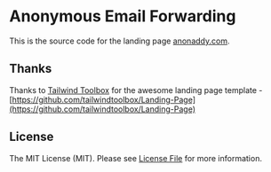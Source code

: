 # Anonymous Email Forwarding

This is the source code for the landing page [anonaddy.com](https://anonaddy.com).


## Thanks

Thanks to [Tailwind Toolbox](https://www.tailwindtoolbox.com/) for the awesome landing page template - [https://github.com/tailwindtoolbox/Landing-Page](https://github.com/tailwindtoolbox/Landing-Page)

## License

The MIT License (MIT). Please see [License File](LICENSE.md) for more information.